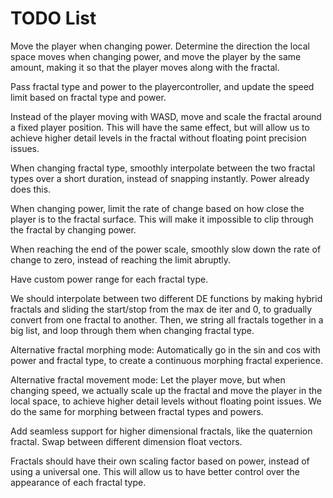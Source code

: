 # TODO List

Move the player when changing power. Determine the direction the local space moves when changing power, and move the player by the same amount, making it so that the player moves along with the fractal.

Pass fractal type and power to the playercontroller, and update the speed limit based on fractal type and power.

Instead of the player moving with WASD, move and scale the fractal around a fixed player position. This will have the same effect, but will allow us to achieve higher detail levels in the fractal without floating point precision issues.

When changing fractal type, smoothly interpolate between the two fractal types over a short duration, instead of snapping instantly. Power already does this.

When changing power, limit the rate of change based on how close the player is to the fractal surface. This will make it impossible to clip through the fractal by changing power.

When reaching the end of the power scale, smoothly slow down the rate of change to zero, instead of reaching the limit abruptly.

Have custom power range for each fractal type.

We should interpolate between two different DE functions by making hybrid fractals and sliding the start/stop from the max de iter and 0, to gradually convert from one fractal to another. Then, we string all fractals together in a big list, and loop through them when changing fractal type.

Alternative fractal morphing mode: Automatically go in the sin and cos with power and fractal type, to create a continuous morphing fractal experience.

Alternative fractal movement mode: Let the player move, but when changing speed, we actually scale up the fractal and move the player in the local space, to achieve higher detail levels without floating point issues.
We do the same for morphing between fractal types and powers.

Add seamless support for higher dimensional fractals, like the quaternion fractal. Swap between different dimension float vectors.

Fractals should have their own scaling factor based on power, instead of using a universal one. This will allow us to have better control over the appearance of each fractal type.
